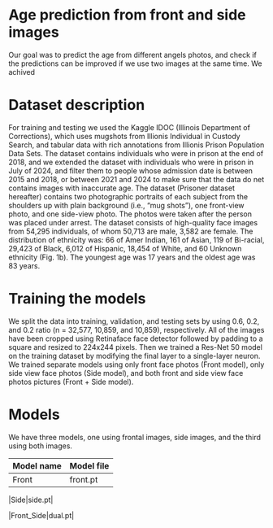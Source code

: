 # Age prediction from front and side images
 Our goal was to predict the age from different angels photos, and check if the predictions can be improved if we use two images at the same time. We achived


# Dataset description

For training and testing we used the Kaggle IDOC (Illinois Department of Corrections), which uses mugshots from Illionis Individual in Custody Search, and tabular data with rich annotations from Illionis Prison Population Data Sets. The dataset contains individuals who were in prison at the end of 2018, and we extended the dataset with individuals who were in prison in July of 2024, and filter them to people whose admission date is between 2015 and 2018, or between 2021 and 2024 to make sure that the data do net contains images with inaccurate age. The dataset (Prisoner dataset hereafter) contains two photographic portraits of each subject from the shoulders up with plain background (i.e., “mug shots”), one front-view photo, and one side-view photo. The photos were taken after the person was placed under arrest. The dataset consists of high-quality face images from 54,295 individuals, of whom 50,713 are male, 3,582 are female. The distribution of ethnicity was: 66 of Amer Indian, 161 of Asian, 119 of Bi-racial, 29,423 of Black, 6,012 of Hispanic, 18,454 of White, and 60 Unknown ethnicity (Fig. 1b). The youngest age was 17 years and the oldest age was 83 years.

# Training the models

We split the data into training, validation, and testing sets by using 0.6, 0.2, and 0.2 ratio (n = 32,577, 10,859, and 10,859), respectively. All of the images have been cropped using Retinaface face detector followed by padding to a square and resized to 224x244 pixels. Then we trained a Res-Net 50 model on the training dataset by modifying the final layer to a single-layer neuron. We trained separate models using only front face photos (Front model), only side view face photos (Side model), and both front and side view face photos pictures (Front + Side model).

 # Models

 We have three models, one using frontal images, side images, and the third using both images.



|Model name|Model file|
|-----|-----|
|Front|front.pt|

|Side|side.pt|

|Front_Side|dual.pt|



